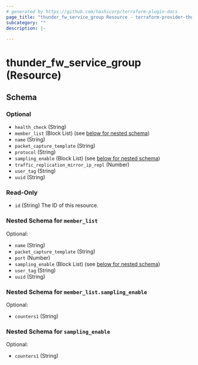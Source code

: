 ```yaml
---
# generated by https://github.com/hashicorp/terraform-plugin-docs
page_title: "thunder_fw_service_group Resource - terraform-provider-thunder"
subcategory: ""
description: |-
  
---
```


# thunder_fw_service_group (Resource)





<!-- schema generated by tfplugindocs -->
## Schema

### Optional

- `health_check` (String)
- `member_list` (Block List) (see [below for nested schema](#nestedblock--member_list))
- `name` (String)
- `packet_capture_template` (String)
- `protocol` (String)
- `sampling_enable` (Block List) (see [below for nested schema](#nestedblock--sampling_enable))
- `traffic_replication_mirror_ip_repl` (Number)
- `user_tag` (String)
- `uuid` (String)

### Read-Only

- `id` (String) The ID of this resource.

<a id="nestedblock--member_list"></a>
### Nested Schema for `member_list`

Optional:

- `name` (String)
- `packet_capture_template` (String)
- `port` (Number)
- `sampling_enable` (Block List) (see [below for nested schema](#nestedblock--member_list--sampling_enable))
- `user_tag` (String)
- `uuid` (String)

<a id="nestedblock--member_list--sampling_enable"></a>
### Nested Schema for `member_list.sampling_enable`

Optional:

- `counters1` (String)



<a id="nestedblock--sampling_enable"></a>
### Nested Schema for `sampling_enable`

Optional:

- `counters1` (String)


